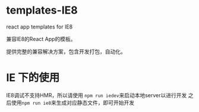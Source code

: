 # templates-IE8
react app templates for IE8 

兼容IE8的React App的模板。

提供完整的兼容解决方案，包含开发打包，自动化。

# IE 下的使用

IE8调试不支持HMR，所以请使用 `npm run iedev`来启动本地server以进行开发
之后使用`npm run ie8`来生成对应静态文件，即可开始开发

